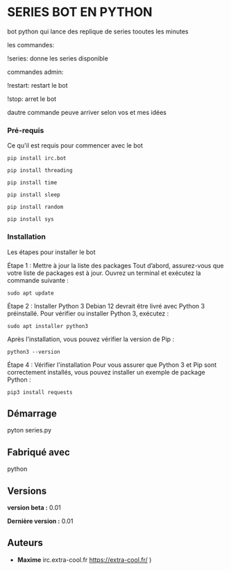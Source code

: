 # SERIES BOT EN PYTHON

bot python qui lance des replique de series tooutes les minutes 

les commandes:

!series: donne les series disponible

commandes admin:

!restart: restart le bot 

!stop: arret le bot

dautre commande peuve arriver selon vos et mes idées

### Pré-requis

Ce qu'il est requis pour commencer avec le bot

``pip install irc.bot``

``pip install threading``

``pip install time`` 

``pip install sleep``

``pip install random``

``pip install sys``

### Installation

Les étapes pour installer le bot

Étape 1 : Mettre à jour la liste des packages
Tout d’abord, assurez-vous que votre liste de packages est à jour. Ouvrez un terminal et exécutez la commande suivante :

 ``sudo apt update`` 
 
 Étape 2 : Installer Python 3
Debian 12 devrait être livré avec Python 3 préinstallé. Pour vérifier ou installer Python 3, exécutez :

``sudo apt installer python3``

Après l'installation, vous pouvez vérifier la version de Pip :

``python3 --version``

Étape 4 : Vérifier l'installation
Pour vous assurer que Python 3 et Pip sont correctement installés, vous pouvez installer un exemple de package Python :

``pip3 install requests``


## Démarrage

pyton series.py

## Fabriqué avec

python

## Versions

**version beta :** 0.01

**Dernière version :** 0.01

## Auteurs
* **Maxime** irc.extra-cool.fr https://extra-cool.fr/ )

